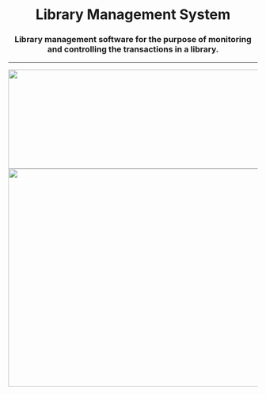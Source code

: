 <h1 align="center">Library Management System</h1>
<h3 align="center">Library management software for the purpose of monitoring and controlling the transactions in a library.</h3><hr>
<div align="center">
  <img height="200" width="800" src="https://github.com/moulik10sharma/Library-Management-System/assets/92577073/f0079cd7-276b-4130-b0fc-7a1a3115e2d9"/>
</div>
<div align="center">
  <img height="440" width="800" src="https://github.com/user-attachments/assets/275a8926-9b7e-4f35-bbc2-9b0e395497c4"/>
</div>
